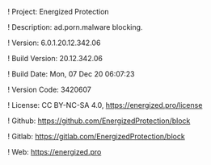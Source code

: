 ! Project: Energized Protection

! Description: ad.porn.malware blocking.

! Version: 6.0.1.20.12.342.06

! Build Version: 20.12.342.06

! Build Date: Mon, 07 Dec 20 06:07:23

! Version Code: 3420607

! License: CC BY-NC-SA 4.0, https://energized.pro/license

! Github: https://github.com/EnergizedProtection/block

! Gitlab: https://gitlab.com/EnergizedProtection/block


! Web: https://energized.pro
